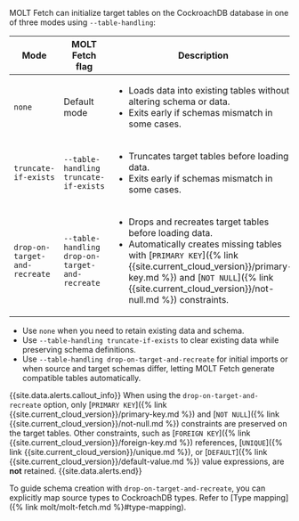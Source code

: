MOLT Fetch can initialize target tables on the CockroachDB database in one of three modes using `--table-handling`:

|              Mode             |                MOLT Fetch flag                 |                                                                                                                                        Description                                                                                                                                        |
|-------------------------------|------------------------------------------------|-------------------------------------------------------------------------------------------------------------------------------------------------------------------------------------------------------------------------------------------------------------------------------------------|
| `none`                        | Default mode                                   | <ul><li>Loads data into existing tables without altering schema or data.</li><li>Exits early if schemas mismatch in some cases.</li></ul>                                                                                                                                                 |
| `truncate-if-exists`          | `--table-handling truncate-if-exists`          | <ul><li>Truncates target tables before loading data.</li><li>Exits early if schemas mismatch in some cases.</li></ul>                                                                                                                                                                     |
| `drop-on-target-and-recreate` | `--table-handling drop-on-target-and-recreate` | <ul><li>Drops and recreates target tables before loading data.</li><li>Automatically creates missing tables with [`PRIMARY KEY`]({% link {{site.current_cloud_version}}/primary-key.md %}) and [`NOT NULL`]({% link {{site.current_cloud_version}}/not-null.md %}) constraints.</li></ul> |

- Use `none` when you need to retain existing data and schema.
- Use `--table-handling truncate-if-exists` to clear existing data while preserving schema definitions. 
- Use `--table-handling drop-on-target-and-recreate` for initial imports or when source and target schemas differ, letting MOLT Fetch generate compatible tables automatically.

{{site.data.alerts.callout_info}}
When using the `drop-on-target-and-recreate` option, only [`PRIMARY KEY`]({% link {{site.current_cloud_version}}/primary-key.md %}) and [`NOT NULL`]({% link {{site.current_cloud_version}}/not-null.md %}) constraints are preserved on the target tables. Other constraints, such as [`FOREIGN KEY`]({% link {{site.current_cloud_version}}/foreign-key.md %}) references, [`UNIQUE`]({% link {{site.current_cloud_version}}/unique.md %}), or [`DEFAULT`]({% link {{site.current_cloud_version}}/default-value.md %}) value expressions, are **not** retained.
{{site.data.alerts.end}}

To guide schema creation with `drop-on-target-and-recreate`, you can explicitly map source types to CockroachDB types. Refer to [Type mapping]({% link molt/molt-fetch.md %}#type-mapping).